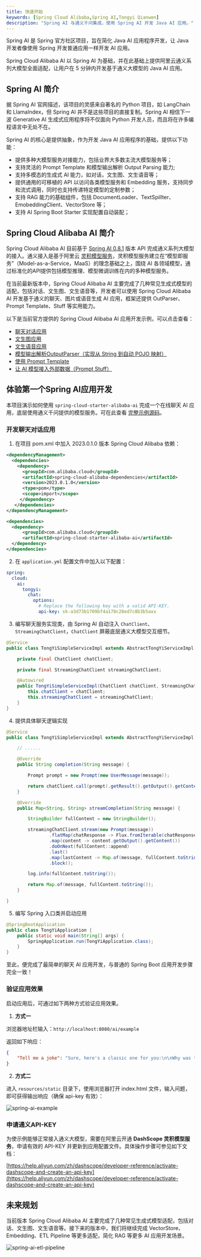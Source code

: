 ```yaml
---
title: 快速开始
keywords: [Spring Cloud Alibaba,Spring AI,Tongyi Qianwen]
description: "Spring AI 与通义千问集成，使用 Spring AI 开发 Java AI 应用。"
---
```


Spring AI 是 Spring 官方社区项目，旨在简化 Java AI 应用程序开发，让 Java 开发者像使用 Spring 开发普通应用一样开发 AI 应用。

Spring Cloud Alibaba AI 以 Spring AI 为基础，并在此基础上提供阿里云通义系列大模型全面适配，让用户在 5 分钟内开发基于通义大模型的 Java AI 应用。

## Spring AI 简介
据 Spring AI 官网描述，该项目的灵感来自著名的 Python 项目，如 LangChain 和 LlamaIndex，但 Spring AI 并不是这些项目的直接复制。Spring AI 相信下一波 Generative AI 生成式应用程序将不仅面向 Python 开发人员，而且将在许多编程语言中无处不在。

Spring AI 的核心是提供抽象，作为开发 Java AI 应用程序的基础，提供以下功能：

- 提供多种大模型服务对接能力，包括业界大多数主流大模型服务等；
- 支持灵活的 Prompt Template 和模型输出解析 Output Parsing 能力;
- 支持多模态的生成式 AI 能力，如对话，文生图、文生语音等；
- 提供通用的可移植的 API 以访问各类模型服务和 Embedding 服务，支持同步和流式调用，同时也支持传递特定模型的定制参数；
- 支持 RAG 能力的基础组件，包括 DocumentLoader、TextSpillter、EmobeddingClient、VectorStore 等；
- 支持 AI Spring Boot Starter 实现配置自动装配；
## Spring Cloud Alibaba AI 简介
Spring Cloud Alibaba AI 目前基于 [Spring AI 0.8.1](https://docs.spring.io/spring-ai/reference/0.8-SNAPSHOT/index.html) 版本 API 完成通义系列大模型的接入。通义接入是基于阿里云 [灵积模型服务](https://help.aliyun.com/zh/dashscope/)，灵积模型服务建立在“模型即服务”（Model-as-a-Service，MaaS）的理念基础之上，围绕 AI 各领域模型，通过标准化的API提供包括模型推理、模型微调训练在内的多种模型服务。

在当前最新版本中，Spring Cloud Alibaba AI 主要完成了几种常见生成式模型的适配，包括对话、文生图、文生语音等，开发者可以使用 Spring Cloud Alibaba AI 开发基于通义的聊天、图片或语音生成 AI 应用，框架还提供 OutParser、Prompt Template、Stuff 等实用能力。

以下是当前官方提供的 Spring Cloud Alibaba AI 应用开发示例，可以点击查看：

- [聊天对话应用](https://github.com/alibaba/spring-cloud-alibaba/tree/2023.x/spring-cloud-alibaba-examples/spring-cloud-ai-example/src/main/java/com/alibaba/cloud/ai/example/tongyi/service/impl/helloworld)
- [文生图应用](https://github.com/alibaba/spring-cloud-alibaba/tree/2023.x/spring-cloud-alibaba-examples/spring-cloud-ai-example/src/main/java/com/alibaba/cloud/ai/example/tongyi/service/impl/images)
- [文生语音应用](https://github.com/alibaba/spring-cloud-alibaba/tree/2023.x/spring-cloud-alibaba-examples/spring-cloud-ai-example/src/main/java/com/alibaba/cloud/ai/example/tongyi/service/impl/audio)
- [模型输出解析OutputParser（实现从 String 到自动 POJO 映射）](https://github.com/alibaba/spring-cloud-alibaba/tree/2023.x/spring-cloud-alibaba-examples/spring-cloud-ai-example/src/main/java/com/alibaba/cloud/ai/example/tongyi/service/impl/output)
- [使用 Prompt Template](https://github.com/alibaba/spring-cloud-alibaba/tree/2023.x/spring-cloud-alibaba-examples/spring-cloud-ai-example/src/main/java/com/alibaba/cloud/ai/example/tongyi/service/impl/prompttemplate)
- [让 AI 模型接入外部数据（Prompt Stuff）](https://github.com/alibaba/spring-cloud-alibaba/tree/2023.x/spring-cloud-alibaba-examples/spring-cloud-ai-example/src/main/java/com/alibaba/cloud/ai/example/tongyi/service/impl/stuff)

## 体验第一个Spring AI应用开发

本项目演示如何使用 `spring-cloud-starter-alibaba-ai` 完成一个在线聊天 AI 应用，底层使用通义千问提供的模型服务。可在此查看 [完整示例源码](https://github.com/alibaba/spring-cloud-alibaba/tree/2023.x/spring-cloud-alibaba-examples/spring-cloud-ai-example/src/main/java/com/alibaba/cloud/ai/example/tongyi/service/impl/helloworld)。

### 开发聊天对话应用

1.  在项目 pom.xml 中加入 2023.0.1.0 版本 Spring Cloud Alibaba 依赖：
```xml
<dependencyManagement>
  <dependencies>
    <dependency>
      <groupId>com.alibaba.cloud</groupId>
      <artifactId>spring-cloud-alibaba-dependencies</artifactId>
      <version>2023.0.1.0</version>
      <type>pom</type>
      <scope>import</scope>
     </dependency>
   </dependencies>
</dependencyManagement>

<dependencies>
  <dependency>
      <groupId>com.alibaba.cloud</groupId>
      <artifactId>spring-cloud-starter-alibaba-ai</artifactId>
  </dependency>
</dependencies>
```


2.  在 `application.yml` 配置文件中加入以下配置：
```yaml
spring:
  cloud:
    ai:
      tongyi:
        chat:
          options:
            # Replace the following key with a valid API-KEY.
            api-key: sk-a3d73b1709bf4a178c28ed7c8b3b5axx
```


3.  编写聊天服务实现类，由 Spring AI 自动注入 `ChatClient`、`StreamingChatClient`，`ChatClient` 屏蔽底层通义大模型交互细节。
```java
@Service
public class TongYiSimpleServiceImpl extends AbstractTongYiServiceImpl {

	private final ChatClient chatClient;

	private final StreamingChatClient streamingChatClient;

	@Autowired
	public TongYiSimpleServiceImpl(ChatClient chatClient, StreamingChatClient streamingChatClient) {
		this.chatClient = chatClient;
		this.streamingChatClient = streamingChatClient;
	}
}
```

4. 提供具体聊天逻辑实现
```java
@Service
public class TongYiSimpleServiceImpl extends AbstractTongYiServiceImpl {

	// ......

	@Override
	public String completion(String message) {

		Prompt prompt = new Prompt(new UserMessage(message));

		return chatClient.call(prompt).getResult().getOutput().getContent();
	}

	@Override
	public Map<String, String> streamCompletion(String message) {

		StringBuilder fullContent = new StringBuilder();

		streamingChatClient.stream(new Prompt(message))
				.flatMap(chatResponse -> Flux.fromIterable(chatResponse.getResults()))
				.map(content -> content.getOutput().getContent())
				.doOnNext(fullContent::append)
				.last()
				.map(lastContent -> Map.of(message, fullContent.toString()))
				.block();

		log.info(fullContent.toString());

		return Map.of(message, fullContent.toString());
	}

}
```

5. 编写 Spring 入口类并启动应用
```java
@SpringBootApplication
public class TongYiApplication {
	public static void main(String[] args) {
		SpringApplication.run(TongYiApplication.class);
	}
}
```

至此，便完成了最简单的聊天 AI 应用开发，与普通的 Spring Boot 应用开发步骤完全一致！
### 验证应用效果
启动应用后，可通过如下两种方式验证应用效果。

1. **方式一**


浏览器地址栏输入：`http://localhost:8080/ai/example`

返回如下响应：
```json
{
    "Tell me a joke": "Sure, here's a classic one for you:\n\nWhy was the math book sad?\n\nBecause it had too many problems.\n\nI hope that made you smile! If you're looking for more, just let me know."
}
```


2. **方式二**

进入 `resources/static` 目录下，使用浏览器打开 index.html 文件，输入问题，即可获得输出响应（确保 api-key 有效）：

![spring-ai-example](/img/user/ai/sca-ai-example-front.gif)

### 申请通义API-KEY
为使示例能够正常接入通义大模型，需要在阿里云开通 **DashScope 灵积模型服务**，申请有效的 API-KEY 并更新到应用配置文件。具体操作步骤可参见如下文档：

[https://help.aliyun.com/zh/dashscope/developer-reference/activate-dashscope-and-create-an-api-key](https://help.aliyun.com/zh/dashscope/developer-reference/activate-dashscope-and-create-an-api-key)

## 未来规划
当前版本 Spring Cloud Alibaba AI 主要完成了几种常见生成式模型适配，包括对话、文生图、文生语音等。接下来的版本中，我们将继续完成 VectorStore、Embedding、ETL Pipeline 等更多适配，简化 RAG 等更多 AI 应用开发场景。

![spring-ai-etl-pipeline](/img/user/ai/etl-pipeline.png)
